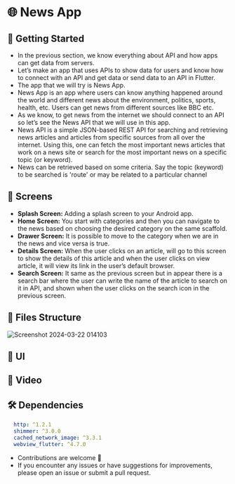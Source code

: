 # 🌐 News App




## 🚀 Getting Started

- In the previous section, we know everything about API and how apps can get data from servers.
- Let’s make an app that uses APIs to show data for users and know how to connect with an API and get data or send data to an API in Flutter.
-  The app that we will try is News App.
-  News App is an app where users can know anything happened around the world and different news about the environment, politics, sports, health, etc. Users can get news from different sources like BBC etc.
-  As we know, to get news from the internet we should connect to an API so let’s see the News API that we will use in this app.
-  News API is a simple JSON-based REST API for searching and retrieving news articles and articles from specific sources from all over the internet. Using this, one can fetch the most important news articles that work on a news site or search for the most important news on a specific topic (or keyword).
-   News can be retrieved based on some criteria. Say the topic (keyword) to be searched is 'route' or may be related to a particular channel
  
## 🤳 Screens

- **Splash Screen:** Adding a splash screen to your Android app. 
- **Home Screen:** You start with categories and then you can navigate to the news based on choosing the desired category on the same scaffold.
- **Drawer Screen:** It is possible to move to the category when we are in the news and vice versa is true.
- **Details Screen:** When the user clicks on an article, will go to this screen to show the details of this article and when the user clicks on view article, it will view its link in the user’s default browser.
- **Search Screen:** It same as the previous screen but in appear there is a search bar where the user can write the name of the article to search on it in API, and  shown when the user clicks on the search icon in the previous screen.





## 📁 Files Structure
![Screenshot 2024-03-22 014103](https://github.com/Mohamed-Essam-Mohamed/news_app/assets/152906492/454b1f16-2d33-42a1-a609-7899739d1465)



## 📱 UI



## 🎥 Video



## 🛠 Dependencies

```pubspec.yaml
  http: ^1.2.1
  shimmer: ^3.0.0
  cached_network_image: ^3.3.1
  webview_flutter: ^4.7.0
```


- Contributions are welcome 💜
- If you encounter any issues or have suggestions for improvements, please open an issue or submit a pull request.

